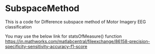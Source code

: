 # SubspaceMethod
This is a code for Difference subspace method of Motor Imagery EEG classification

You may use the below link for statsOfMeasure() function
https://in.mathworks.com/matlabcentral/fileexchange/86158-precision-specificity-sensitivity-accuracy-f1-score
